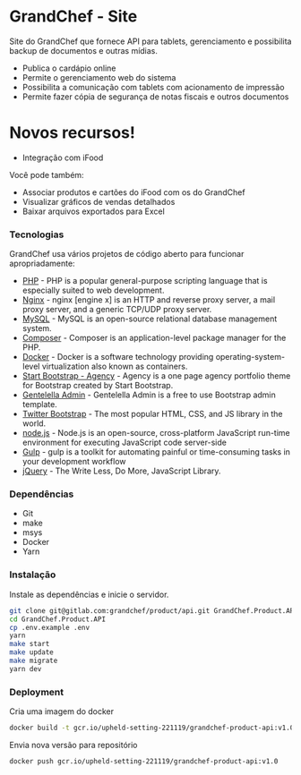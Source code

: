 # GrandChef - Site
Site do GrandChef que fornece API para tablets, gerenciamento e possibilita backup de documentos e outras mídias.

  - Publica o cardápio online
  - Permite o gerenciamento web do sistema
  - Possibilita a comunicação com tablets com acionamento de impressão
  - Permite fazer cópia de segurança de notas fiscais e outros documentos

# Novos recursos!

  - Integração com iFood

Você pode também:
  - Associar produtos e cartões do iFood com os do GrandChef
  - Visualizar gráficos de vendas detalhados
  - Baixar arquivos exportados para Excel

### Tecnologias

GrandChef usa vários projetos de código aberto para funcionar apropriadamente:

* [PHP] - PHP is a popular general-purpose scripting language that is especially suited to web development.
* [Nginx] - nginx [engine x] is an HTTP and reverse proxy server, a mail proxy server, and a generic TCP/UDP proxy server.
* [MySQL] - MySQL is an open-source relational database management system.
* [Composer] - Composer is an application-level package manager for the PHP.
* [Docker] - Docker is a software technology providing operating-system-level virtualization also known as containers.
* [Start Bootstrap - Agency] - Agency is a one page agency portfolio theme for Bootstrap created by Start Bootstrap.
* [Gentelella Admin] - Gentelella Admin is a free to use Bootstrap admin template.
* [Twitter Bootstrap] - The most popular HTML, CSS, and JS library in the world.
* [node.js] - Node.js is an open-source, cross-platform JavaScript run-time environment for executing JavaScript code server-side
* [Gulp] - gulp is a toolkit for automating painful or time-consuming tasks in your development workflow
* [jQuery] - The Write Less, Do More, JavaScript Library.

### Dependências
- Git
- make
- msys
- Docker
- Yarn

### Instalação

Instale as dependências e inicie o servidor.
```sh
git clone git@gitlab.com:grandchef/product/api.git GrandChef.Product.API
cd GrandChef.Product.API
cp .env.example .env
yarn
make start
make update
make migrate
yarn dev
```

   [PHP]: <http://www.php.net/>
   [Nginx]: <https://nginx.org/>
   [MySQL]: <https://dev.mysql.com/downloads/mysql/>
   [Composer]: <https://getcomposer.org/>
   [Docker]: <https://www.docker.com/>
   [Start Bootstrap - Agency]: <https://github.com/BlackrockDigital/startbootstrap-agency>
   [Gentelella Admin]: <https://github.com/puikinsh/gentelella>
   [node.js]: <http://nodejs.org>
   [Twitter Bootstrap]: <http://twitter.github.com/bootstrap/>
   [Gulp]: <http://gulpjs.com>
   [jQuery]: <http://jquery.com>

### Deployment

Cria uma imagem do docker
```sh
docker build -t gcr.io/upheld-setting-221119/grandchef-product-api:v1.0 .
```

Envia nova versão para repositório
```sh
docker push gcr.io/upheld-setting-221119/grandchef-product-api:v1.0
```
